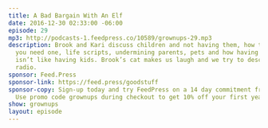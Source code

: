 ```yaml
---
title: A Bad Bargain With An Elf
date: 2016-12-30 02:33:00 -06:00
episode: 29
mp3: http://podcasts-1.feedpress.co/10589/grownups-29.mp3
description: Brook and Kari discuss children and not having them, how to get one if
  you need one, life scripts, undermining parents, pets and how having them is and
  isn’t like having kids. Brook’s cat makes us laugh and we try to describe it. Great
  radio.
sponsor: Feed.Press
sponsor-link: https://feed.press/goodstuff
sponsor-copy: Sign-up today and try FeedPress on a 14 day commitment free trial today.
  Use promo code grownups during checkout to get 10% off your first year.
show: grownups
layout: episode
---
```


